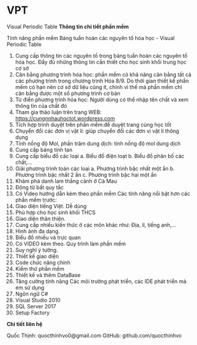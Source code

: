 # VPT
Visual Periodic Table
<strong>Thông tin chi tiết phần mềm </strong>
<p>
  Tính năng phần mềm Bảng tuần hoàn các nguyên tố hóa học - Visual Periodic Table </p>

1.	Cung cấp thông tin các nguyên tố trong bảng tuần hoàn các nguyên tố hóa học. Đầy đủ những thông tin cần thiết cho học sinh khối trung học cơ sở
2.	Cân bằng phương trình hóa học: phần mềm có khả năng cân bằng tất cả các phương trình trong chương trình Hóa 8/9. Do thời gian thiết kế phần mềm có hạn nên cơ sở dữ liệu cũng ít, chính vì thế mà phần mềm chỉ cân bằng được một số phương trình cơ bản
3.	Từ điển phương trình hóa học: Người dùng có thể nhập tên chất và xem thông tin của chất đó
4.	Tham gia thảo luận trên trang WEB: https://cungnnhauhoctot.wordpress.com
5.	Tích hợp trình duyệt trên phần mềm:để duyệt trang cùng học tốt
6.	Chuyển đổi các đơn vị vật lí: giúp chuyển đổi các đơn vị vật lí thông dụng
7.	Tính nồng độ Mol, phần trăm dung dịch: tính nồng độ mol dung dịch
8.	Cung cấp bảng tính tan
9.	Cung cấp biểu đồ các loại
a.	Biểu đồ điện loạt
b.	Biểu đồ phân bố các chất,…
10.	 Giải phương trình toán các loại
a.	Phương trình bậc nhất một ẩn
b.	Phương trình bậc nhất 2 ẩn
c.	Phương trình bậc hai một ẩn
11.	 Khám phá danh lam thắng cảnh ở Cà Mau
12.	 Động từ bất quy tắc
13.	 Có Video hướng dẫn kèm theo phần mềm
Các tính năng nổi bật hơn các phần mềm trước:
1.	Giao diện tiếng Việt. Dễ dùng
2.	Phù hợp cho học sinh khối THCS
3.	Giao diện thân thiện.
4.	Cung cấp nhiều kiến thức ở các môn khác như: Địa, lí, tiếng anh,…
5.	Hình ảnh đa dạng.
6.	Biểu đồ nhiều và trực quan
7.	Có VIDEO kèm theo.
Quy trình làm phần mềm
1.	Suy nghĩ ý tưởng.
2.	Thiết kế giao diện
3.	Code chức năng chính
4.	Kiểm thử phần mềm
5.	Thiết kế và thêm DataBase
6.	Tăng cường tính năng
Các môi trường phát triển, các IDE phát triển mà em sử dụng
1.	Ngôn ngữ C#
2.	Visual Studio 2010
3.	SQL Server 2017
4.	Setup Factory
</p>
<strong>Chi tiết liên hệ </strong>
<p>
  Quốc Thịnh: quocthinhvo0@gmail.com
  GitHub: github.com/quocthinhvo
</p>
